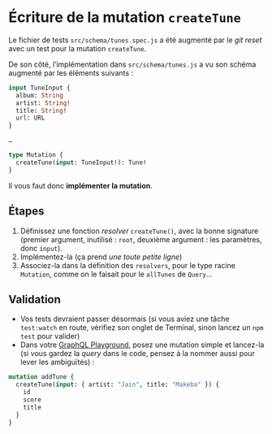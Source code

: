 # Écriture de la mutation `createTune`

Le fichier de tests `src/schema/tunes.spec.js` a été augmenté par le _git reset_
avec un test pour la mutation `createTune`.

De son côté, l’implémentation dans `src/schema/tunes.js` a vu son schéma
augmenté par les éléments suivants :

```graphql
input TuneInput {
  album: String
  artist: String!
  title: String!
  url: URL
}

…

type Mutation {
  createTune(input: TuneInput!): Tune!
}
```

Il vous faut donc **implémenter la mutation**.

## Étapes

1. Définissez une fonction _resolver_ `createTune()`, avec la bonne signature
   (premier argument, inutilisé : `root`, deuxième argument : les paramètres,
   donc `input`).
2. Implémentez-la (ça prend _une toute petite ligne_)
3. Associez-la dans la définition des `resolvers`, pour le type racine
   `Mutation`, comme on le faisait pour le `allTunes` de `Query`…

## Validation

- Vos tests devraient passer désormais (si vous aviez une tâche `test:watch` en
  route, vérifiez son onglet de Terminal, sinon lancez un `npm test` pour
  valider)
- Dans votre [GraphQL Playground](http://localhost:3001/), posez une mutation
  simple et lancez-la (si vous gardez la _query_ dans le code, pensez à la
  nommer aussi pour lever les ambiguïtés) :

```graphql
mutation addTune {
  createTune(input: { artist: "Jain", title: "Makeba" }) {
    id
    score
    title
  }
}
```
